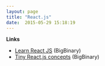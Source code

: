 ```yaml
---
layout: page
title: "React.js"
date:  2015-05-29 15:18:19
---
```


**Links**

* [Learn React JS](http://videos.bigbinary.com/categories/react) (BigBinary)
* [Tiny React.js concepts](http://videos.bigbinary.com/categories/tiny-reactjs-concepts) (BigBinary)
